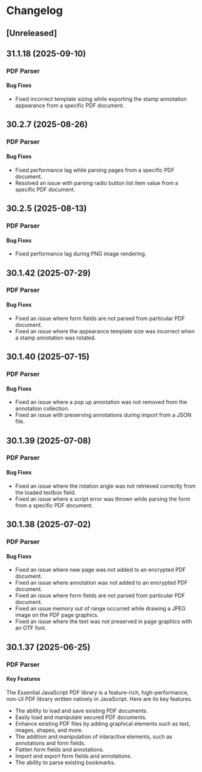 # Changelog

## [Unreleased]

## 31.1.18 (2025-09-10)

### PDF Parser

#### Bug Fixes

- Fixed incorrect template sizing while exporting the stamp annotation appearance from a specific PDF document.

## 30.2.7 (2025-08-26)

### PDF Parser

#### Bug Fixes

- Fixed performance lag while parsing pages from a specific PDF document.
- Resolved an issue with parsing radio button list item value from a specific PDF document.

## 30.2.5 (2025-08-13)

### PDF Parser

#### Bug Fixes

- Fixed performance lag during PNG image rendering.

## 30.1.42 (2025-07-29)

### PDF Parser

#### Bug Fixes

- Fixed an issue where form fields are not parsed from particular PDF document.
- Fixed an issue where the appearance template size was incorrect when a stamp annotation was rotated.

## 30.1.40 (2025-07-15)

### PDF Parser

#### Bug Fixes

- Fixed an issue where a pop up annotation was not removed from the annotation collection.
- Fixed an issue with preserving annotations during import from a JSON file.

## 30.1.39 (2025-07-08)

### PDF Parser

#### Bug Fixes

- Fixed an issue where the rotation angle was not retrieved correctly from the loaded textbox field.
- Fixed an issue where a script error was thrown while parsing the form from a specific PDF document.

## 30.1.38 (2025-07-02)

### PDF Parser

#### Bug Fixes

- Fixed an issue where new page was not added to an encrypted PDF document.
- Fixed an issue where annotation was not added to an encrypted PDF document.
- Fixed an issue where form fields are not parsed from particular PDF document.
- Fixed an issue memory out of range occurred while drawing a JPEG image on the PDF page graphics.
- Fixed an issue where the text was not preserved in page graphics with an OTF font.

## 30.1.37 (2025-06-25)

### PDF Parser

#### Key Features

The Essential JavaScript PDF library is a feature-rich, high-performance, non-UI PDF library written natively in JavaScript. Here are its key features.

- The ability to load and save existing PDF documents.
- Easily load and manipulate secured PDF documents.
- Enhance existing PDF files by adding graphical elements such as text, images, shapes, and more.
- The addition and manipulation of interactive elements, such as annotations and form fields.
- Flatten form fields and annotations.
- Import and export form fields and annotations.
- The ability to parse existing bookmarks.